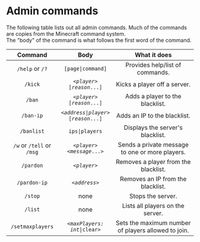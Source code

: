 # Admin commands  
The following table lists out all admin commands. Much of the commands are copies from the Minecraft command system.  
The "body" of the command is what follows the first word of the command.  
  
|Command                  |Body                                                    |What it does                                       |
|:-----------------------:|:------------------------------------------------------:|:-------------------------------------------------:|
|`/help` or `/?`          |`[page\|command]`                                       |Provides help/list of commands.                    |
|`/kick`                  |<code><<i>player</i>> [<i>reason</i>...]</code>         |Kicks a player off a server.                       |
|`/ban`                   |<code><<i>player</i>> [<i>reason</i>...]</code>         |Adds a player to the blacklist.                    |
|`/ban-ip`                |<code><<i>address\|player</i>> [<i>reason</i>...]</code>|Adds an IP to the blacklist.                       |
|`/banlist`               |`ips\|players`                                          |Displays the server's blacklist.                   |
|`/w` or `/tell` or `/msg`|<code><<i>player</i>> <<i>message</i>...><code>         |Sends a private message to one or more players.    |
|`/pardon`                |<code><<i>player</i>></code>                            |Removes a player from the blacklist.               |
|`/pardon-ip`             |<code><<i>address</i>></code>                           |Removes an IP from the blacklist.                  |
|`/stop`                  |none                                                    |Stops the server.                                  |
|`/list`                  |none                                                    |Lists all players on the server.                   |
|`/setmaxplayers`         |<code><<i>maxPlayers: int</i>\|clear></code>            |Sets the maximum number of players allowed to join.|
